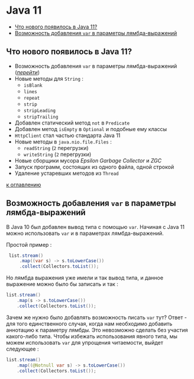 # Java 11
+ [Что нового появилось в Java 11?](#Что-нового-появилось-в-Java-11)
+ [Возможность добавления `var` в параметры лямбда-выражений](#Возможность-добавления-var-в-параметры-лямбда-выражений)

## Что нового появилось в Java 11?
+ Возможность добавления `var` в параметры лямбда-выражений ([_перейти_](#Возможность-добавления-var-в-параметры-лямбда-выражений))
+ Новые методы для `String` :
    + `isBlank`
    + `lines`
    + `repeat`
    + `strip`
    + `stripLeading`
    + `stripTrailing`
+ Добавлен статический метод `not` в `Predicate`
+ Добавлен метод `isEmpty` в `Optional` и подобные ему классы
+ `HttpClient` стал частью стандарта Java 11
+ Новые методы в `java.nio.file.Files` :
    + `readString` (`2` перегрузки)
    + `writeString` (`2` перегрузки)
+ Новые сборщики мусора _Epsilon Garbage Collector_ и _ZGC_
+ Запуск программ, состоящих из одного файла, одной строкой
+ Удаление устаревших методов из `Thread`

[к оглавлению](#Java-11)

## Возможность добавления `var` в параметры лямбда-выражений
В Java 10 был добавлен вывод типа с помощью `var`. Начиная с Java 11 можно использовать `var` и в параметрах лямбда-выражений.

Простой пример :
```java
 list.stream()
     .map((var s) -> s.toLowerCase())
     .collect(Collectors.toList());
```
Но лямбда выражения уже имели и так вывод типа, и данное выражение можно было бы записать и так :
```java
list.stream()
    .map(s -> s.toLowerCase())
    .collect(Collectors.toList());
```
Зачем же нужно было добавлять возможность писать `var` тут? Ответ - для того единственного случая, когда нам необходимо добавить аннотацию к параметру лямбды. Это невозможно сделать без участия какого-либо типа. Чтобы избежать использования явного типа, мы можем использовать `var` для упрощения читаемости, выйдет следующее :
```java
list.stream()
    .map((@Notnull var s) -> s.toLowerCase())
    .collect(Collectors.toList());
```
